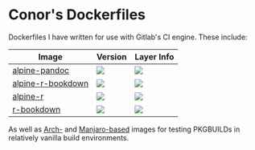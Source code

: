 # Conor's Dockerfiles

Dockerfiles I have written for use with Gitlab's CI engine. These include: 

| Image | Version | Layer Info |
|-------|---------|------------|
|[alpine-pandoc](https://github.com/ConorIA/dockerfiles/tree/master/alpine-pandoc)| [![](https://images.microbadger.com/badges/version/conoria/alpine-pandoc.svg)](http://microbadger.com/images/conoria/alpine-pandoc "Get your own version badge on microbadger.com")| [![](https://images.microbadger.com/badges/image/conoria/alpine-pandoc.svg)](http://microbadger.com/images/conoria/alpine-pandoc "Get your own image badge on microbadger.com")|
|[alpine-r-bookdown](https://github.com/ConorIA/dockerfiles/tree/master/alpine-r-bookdown)|[![](https://images.microbadger.com/badges/version/conoria/alpine-r-bookdown.svg)](http://microbadger.com/images/conoria/alpine-r-bookdown "Get your own version badge on microbadger.com")| [![](https://images.microbadger.com/badges/image/conoria/alpine-r-bookdown.svg)](http://microbadger.com/images/conoria/alpine-r-bookdown "Get your own image badge on microbadger.com")|
|[alpine-r](https://github.com/ConorIA/dockerfiles/tree/master/alpine-r)|[![](https://images.microbadger.com/badges/version/conoria/alpine-r.svg)](http://microbadger.com/images/conoria/alpine-r "Get your own version badge on microbadger.com")| [![](https://images.microbadger.com/badges/image/conoria/alpine-r.svg)](http://microbadger.com/images/conoria/alpine-r "Get your own image badge on microbadger.com")|
|[r-bookdown](https://github.com/ConorIA/dockerfiles/tree/master/r-bookdown)|[![](https://images.microbadger.com/badges/version/conoria/r-bookdown.svg)](http://microbadger.com/images/conoria/r-bookdown "Get your own version badge on microbadger.com")| [![](https://images.microbadger.com/badges/image/conoria/r-bookdown.svg)](http://microbadger.com/images/conoria/r-bookdown "Get your own image badge on microbadger.com")|

As well as [Arch-](https://github.com/ConorIA/dockerfiles/tree/master/pkgbuilder-arch) and [Manjaro-based](https://github.com/ConorIA/dockerfiles/tree/master/pkgbuilder-manjaro) images for testing PKGBUILDs in relatively vanilla build environments. 
